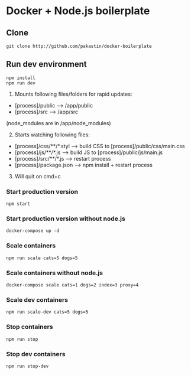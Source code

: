 # Docker + Node.js boilerplate

## Clone
```
git clone http://github.com/pakastin/docker-boilerplate
```

## Run dev environment
```
npm install
npm run dev
```
1) Mounts following files/folders for rapid updates:
- [process]/public --> /app/public
- [process]/src --> /app/src

(node_modules are in /app/node_modules)

2) Starts watching following files:
- [process]/css/**/*.styl --> build CSS to [process]/public/css/main.css
- [process]/js/**/*.js --> build JS to [process]/public/js/main.js
- [process]/src/**/*.js --> restart process
- [process]/package.json --> npm install + restart process

3) Will quit on cmd+c

### Start production version
```
npm start
```
### Start production version without node.js
```
docker-compose up -d
```
### Scale containers
```
npm run scale cats=5 dogs=5
```
### Scale containers without node.js
```
docker-compose scale cats=1 dogs=2 index=3 proxy=4
```
### Scale dev containers
```
npm run scale-dev cats=5 dogs=5
```
### Stop containers
```
npm run stop
```
### Stop dev containers
```
npm run stop-dev
```
